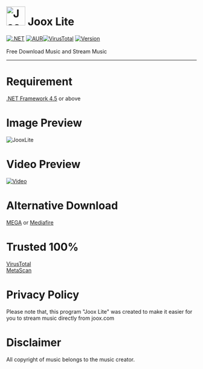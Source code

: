 # <img src="https://is5-ssl.mzstatic.com/image/thumb/Purple118/v4/ea/b0/55/eab05556-9d6a-2b4e-9e76-dbe5ac66dd82/source/60x60bb.jpg" alt="Joox" width="50" height="50"> Joox Lite
[![.NET](https://img.shields.io/badge/.NET-%3E=%204.5-blue.svg)](https://www.microsoft.com/en-us/download/details.aspx?id=30653) [![AUR](https://img.shields.io/aur/license/yaourt.svg)](https://github.com/GoogleX133/Joox-Lite/blob/master/LICENSE)[![VirusTotal](https://img.shields.io/badge/virustotal-2%2F69-green.svg)](https://www.virustotal.com/#/file/b66b09cb50157ded8fe51fe2a3c4341ee7e0a9924b633123d5ea0dad3ac877b5/detection) [![Version](https://img.shields.io/badge/release-1.3-1bbc30.svg)](https://github.com/GoogleX133/Joox-Lite/)<br><br>
Free Download Music and Stream Music

----

# Requirement
[.NET Framework 4.5](https://www.microsoft.com/en-us/download/details.aspx?id=30653) or above

# Image Preview
![JooxLite](https://image.prntscr.com/image/S1efoKZ4SfWPNmTSKRn7zA.png)

# Video Preview
[![Video](https://img.youtube.com/vi/zfLGuKPO6m0/0.jpg)](https://www.youtube.com/watch?v=zfLGuKPO6m0)

# Alternative Download
[MEGA](https://mega.nz/#!ndExTaiI!Zt4dPXxl3eCEJsI_R_s6M_dKVMl7RIlxxKA3iFHSA8E) or [Mediafire](https://www.mediafire.com/file/bhertthhbcpriat/Joox_Lite.exe/file)

# Trusted 100%
[VirusTotal](https://www.virustotal.com/#/file/b66b09cb50157ded8fe51fe2a3c4341ee7e0a9924b633123d5ea0dad3ac877b5/detection)
<br>[MetaScan](https://metadefender.opswat.com/results#!/file/bzE4MTIxMnJKQXBXbEhDSk5IeTFnNmJnQkNKNA/regular/overview)

# Privacy Policy
Please note that, this program "Joox Lite" was created to make it easier for you to stream music directly from joox.com

# Disclaimer
All copyright of music belongs to the music creator.
